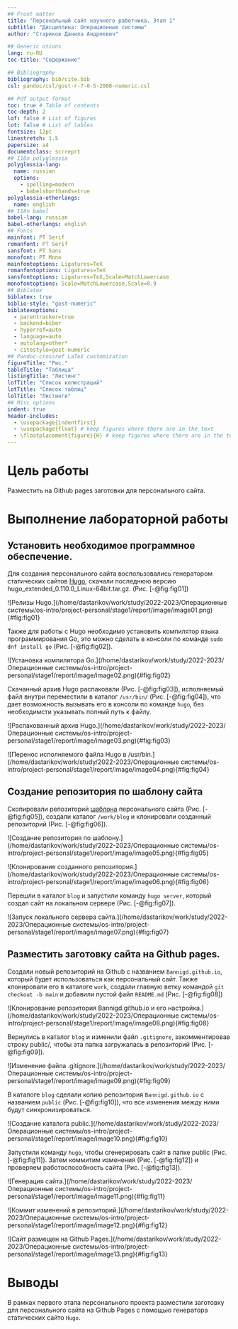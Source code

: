 ```yaml
---
## Front matter
title: "Персональный сайт научного работника. Этап 1"
subtitle: "Дисциплина: Операционные системы"
author: "Стариков Данила Андреевич"

## Generic otions
lang: ru-RU
toc-title: "Содержание"

## Bibliography
bibliography: bib/cite.bib
csl: pandoc/csl/gost-r-7-0-5-2008-numeric.csl

## Pdf output format
toc: true # Table of contents
toc-depth: 2
lof: false # List of figures
lot: false # List of tables
fontsize: 12pt
linestretch: 1.5
papersize: a4
documentclass: scrreprt
## I18n polyglossia
polyglossia-lang:
  name: russian
  options:
	- spelling=modern
	- babelshorthands=true
polyglossia-otherlangs:
  name: english
## I18n babel
babel-lang: russian
babel-otherlangs: english
## Fonts
mainfont: PT Serif
romanfont: PT Serif
sansfont: PT Sans
monofont: PT Mono
mainfontoptions: Ligatures=TeX
romanfontoptions: Ligatures=TeX
sansfontoptions: Ligatures=TeX,Scale=MatchLowercase
monofontoptions: Scale=MatchLowercase,Scale=0.9
## Biblatex
biblatex: true
biblio-style: "gost-numeric"
biblatexoptions:
  - parentracker=true
  - backend=biber
  - hyperref=auto
  - language=auto
  - autolang=other*
  - citestyle=gost-numeric
## Pandoc-crossref LaTeX customization
figureTitle: "Рис."
tableTitle: "Таблица"
listingTitle: "Листинг"
lofTitle: "Список иллюстраций"
lotTitle: "Список таблиц"
lolTitle: "Листинги"
## Misc options
indent: true
header-includes:
  - \usepackage{indentfirst}
  - \usepackage{float} # keep figures where there are in the text
  - \floatplacement{figure}{H} # keep figures where there are in the text
---
```


# Цель работы

Разместить на Github pages заготовки для персонального сайта.

# Выполнение лабораторной работы

## Установить необходимое программное обеспечение.

Для создания персонального сайта воспользовались генератором статических сайтов [Hugo](https://github.com/gohugoio/hugo/releases), скачали последнюю версию hugo\_extended\_0.110.0\_Linux-64bit.tar.gz. (Рис. [-@fig:fig01])

![Релизы Hugo.](/home/dastarikov/work/study/2022-2023/Операционные системы/os-intro/project-personal/stage1/report/image/image01.png){#fig:fig01}

Также для работы с Hugo необходимо установить компилятор языка программирования Go, это можно сделать в консоли по команде `sudo dnf install go` (Рис. [-@fig:fig02]).

![Установка компилятора Go.](/home/dastarikov/work/study/2022-2023/Операционные системы/os-intro/project-personal/stage1/report/image/image02.png){#fig:fig02}

Скачанный архив Hugo распаковали (Рис. [-@fig:fig03]), исполняемый файл внутри переместили в каталог `/usr/bin/` (Рис. [-@fig:fig04]), что дает возможность вызывать его в консоли по команде `hugo`, без необходимсти указывать полный путь к файлу.

![Распакованный архив Hugo.](/home/dastarikov/work/study/2022-2023/Операционные системы/os-intro/project-personal/stage1/report/image/image03.png){#fig:fig03}

![Перенос исполняемого файла Hugo в /usr/bin.](/home/dastarikov/work/study/2022-2023/Операционные системы/os-intro/project-personal/stage1/report/image/image04.png){#fig:fig04}

## Создание репозитория по шаблону сайта

Скопировали репозиторий [шаблона](https://github.com/wowchemy/starter-hugo-academic) персонального сайта (Рис. [-@fig:fig05]), создали каталог `/work/blog` и клонировали созданный репозиторий (Рис. [-@fig:fig06]).

![Создание репозитория по шаблону.](/home/dastarikov/work/study/2022-2023/Операционные системы/os-intro/project-personal/stage1/report/image/image05.png){#fig:fig05}

![Клонирование созданного репозитория.](/home/dastarikov/work/study/2022-2023/Операционные системы/os-intro/project-personal/stage1/report/image/image06.png){#fig:fig06}

Перешли в каталог `blog` и запустили команду `hugo server`, который создал сайт на локальном сервере (Рис. [-@fig:fig07]).

![Запуск локального сервера сайта.](/home/dastarikov/work/study/2022-2023/Операционные системы/os-intro/project-personal/stage1/report/image/image07.png){#fig:fig07}

## Разместить заготовку сайта на Github pages.

Создали новый репозиторий на Github с названием `Bannigd.github.io`, который будет использоваться как персональный сайт. Также клонировали его в каталоге `work`, создали главную ветку командой `git checkout -b main` и добавили пустой файл `README.md` (Рис. [-@fig:fig08])

![Клонирование репозитория Bannigd.github.io и его настройка.](/home/dastarikov/work/study/2022-2023/Операционные системы/os-intro/project-personal/stage1/report/image/image08.png){#fig:fig08}

Вернулись в каталог `blog` и изменили файл `.gitignore`, закомментировав строку public/, чтобы эта папка загружалась в репозиторий (Рис. [-@fig:fig09]).

![Изменение файла .gitignore.](/home/dastarikov/work/study/2022-2023/Операционные системы/os-intro/project-personal/stage1/report/image/image09.png){#fig:fig09}


В каталоге `blog` сделали копию репозитория `Bannigd.github.io` с названием `public` (Рис. [-@fig:fig10]), что все изменения между ними будут синхронизироваться. 

![Создание каталога public.](/home/dastarikov/work/study/2022-2023/Операционные системы/os-intro/project-personal/stage1/report/image/image10.png){#fig:fig10}

Запустили команду `hugo`, чтобы сгенерировать сайт в папке public (Рис. [-@fig:fig11]). Затем коммитим изменения (Рис. [-@fig:fig12]) и проверяем работоспособность сайта (Рис. [-@fig:fig13]).

![Генерация сайта.](/home/dastarikov/work/study/2022-2023/Операционные системы/os-intro/project-personal/stage1/report/image/image11.png){#fig:fig11}

![Коммит изменений в репозиторий.](/home/dastarikov/work/study/2022-2023/Операционные системы/os-intro/project-personal/stage1/report/image/image12.png){#fig:fig12}

![Сайт размещен на Github Pages.](/home/dastarikov/work/study/2022-2023/Операционные системы/os-intro/project-personal/stage1/report/image/image13.png){#fig:fig13}

# Выводы

В рамках первого этапа персонального проекта разместили заготовку для персонального сайта на Github Pages с помощью генератора статических сайто `Hugo`.
